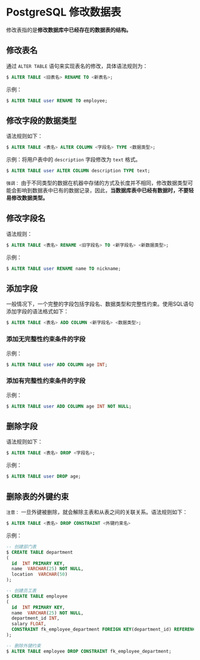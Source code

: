 # PostgreSQL 修改数据表

修改表指的是**修改数据库中已经存在的数据表的结构。**

## 修改表名

通过 `ALTER TABLE` 语句来实现表名的修改，具体语法规则为：

```sql
$ ALTER TABLE <旧表名> RENAME TO <新表名>;
```

示例：

```sql
$ ALTER TABLE user RENAME TO employee;
```

## 修改字段的数据类型

语法规则如下：

```sql
$ ALTER TABLE <表名> ALTER COLUMN <字段名> TYPE <数据类型>;
```

示例：将用户表中的 `description` 字段修改为 `text` 格式。

```sql
$ ALTER TABLE user ALTER COLUMN description TYPE text;
```

`强调：` 由于不同类型的数据在机器中存储的方式及长度并不相同，修改数据类型可能会影响到数据表中已有的数据记录，因此，**当数据库表中已经有数据时，不要轻易修改数据类型。**

## 修改字段名

语法规则：

```sql
$ ALTER TABLE <表名> RENAME <旧字段名> TO <新字段名> <新数据类型>;
```

示例：

```sql
$ ALTER TABLE user RENAME name TO nickname;
```

## 添加字段

一般情况下，一个完整的字段包括字段名、数据类型和完整性约束。使用SQL语句添加字段的语法格式如下：

```sql
$ ALTER TABLE <表名> ADD COLUMN <新字段名> <数据类型>;
```

### 添加无完整性约束条件的字段

示例：

```sql
$ ALTER TABLE user ADD COLUMN age INT;
```

### 添加有完整性约束条件的字段

示例：

```sql
$ ALTER TABLE user ADD COLUMN age INT NOT NULL;
```

## 删除字段

语法规则如下：

```sql
$ ALTER TABLE <表名> DROP <字段名>;
```

示例：

```sql
$ ALTER TABLE user DROP age;
```

## 删除表的外键约束

`注意：` 一旦外键被删除，就会解除主表和从表之间的关联关系。语法规则如下：

```sql
$ ALTER TABLE <表名> DROP CONSTRAINT <外键约束名> 
```

示例：

```sql
-- 创建部门表
$ CREATE TABLE department
(
  id  INT PRIMARY KEY,
  name  VARCHAR(25) NOT NULL,
  location  VARCHAR(50)
);

-- 创建员工表
$ CREATE TABLE employee
(
  id  INT PRIMARY KEY,
  name  VARCHAR(25) NOT NULL,
  department_id INT,
  salary FLOAT,
  CONSTRAINT fk_employee_department FOREIGN KEY(department_id) REFERENCES department(id)
);

-- 删除外键约束
$ ALTER TABLE employee DROP CONSTRAINT fk_employee_department;
```
